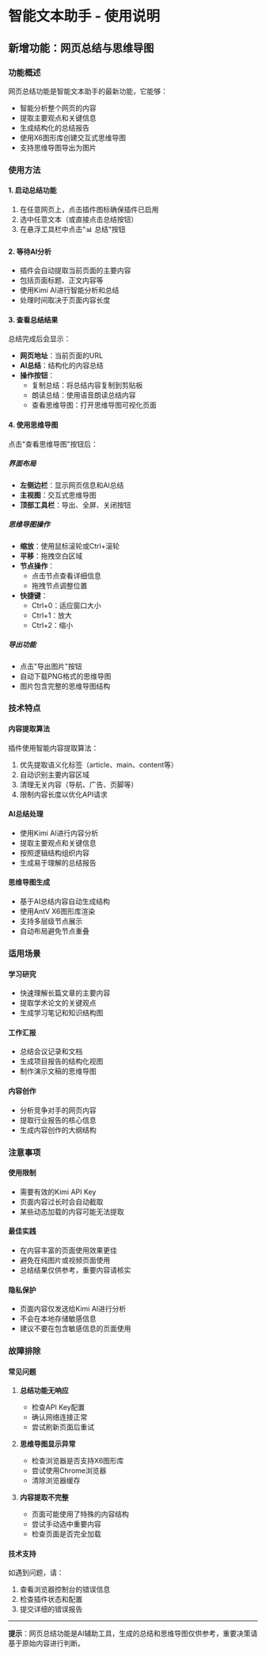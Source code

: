 # 智能文本助手 - 使用说明

## 新增功能：网页总结与思维导图

### 功能概述

网页总结功能是智能文本助手的最新功能，它能够：
- 智能分析整个网页的内容
- 提取主要观点和关键信息
- 生成结构化的总结报告
- 使用X6图形库创建交互式思维导图
- 支持思维导图导出为图片

### 使用方法

#### 1. 启动总结功能
1. 在任意网页上，点击插件图标确保插件已启用
2. 选中任意文本（或直接点击总结按钮）
3. 在悬浮工具栏中点击"📊 总结"按钮

#### 2. 等待AI分析
- 插件会自动提取当前页面的主要内容
- 包括页面标题、正文内容等
- 使用Kimi AI进行智能分析和总结
- 处理时间取决于页面内容长度

#### 3. 查看总结结果
总结完成后会显示：
- **网页地址**：当前页面的URL
- **AI总结**：结构化的内容总结
- **操作按钮**：
  - 复制总结：将总结内容复制到剪贴板
  - 朗读总结：使用语音朗读总结内容
  - 查看思维导图：打开思维导图可视化页面

#### 4. 使用思维导图
点击"查看思维导图"按钮后：

##### 界面布局
- **左侧边栏**：显示网页信息和AI总结
- **主视图**：交互式思维导图
- **顶部工具栏**：导出、全屏、关闭按钮

##### 思维导图操作
- **缩放**：使用鼠标滚轮或Ctrl+滚轮
- **平移**：拖拽空白区域
- **节点操作**：
  - 点击节点查看详细信息
  - 拖拽节点调整位置
- **快捷键**：
  - Ctrl+0：适应窗口大小
  - Ctrl+1：放大
  - Ctrl+2：缩小

##### 导出功能
- 点击"导出图片"按钮
- 自动下载PNG格式的思维导图
- 图片包含完整的思维导图结构

### 技术特点

#### 内容提取算法
插件使用智能内容提取算法：
1. 优先提取语义化标签（article、main、content等）
2. 自动识别主要内容区域
3. 清理无关内容（导航、广告、页脚等）
4. 限制内容长度以优化API请求

#### AI总结处理
- 使用Kimi AI进行内容分析
- 提取主要观点和关键信息
- 按照逻辑结构组织内容
- 生成易于理解的总结报告

#### 思维导图生成
- 基于AI总结内容自动生成结构
- 使用AntV X6图形库渲染
- 支持多层级节点展示
- 自动布局避免节点重叠

### 适用场景

#### 学习研究
- 快速理解长篇文章的主要内容
- 提取学术论文的关键观点
- 生成学习笔记和知识结构图

#### 工作汇报
- 总结会议记录和文档
- 生成项目报告的结构化视图
- 制作演示文稿的思维导图

#### 内容创作
- 分析竞争对手的网页内容
- 提取行业报告的核心信息
- 生成内容创作的大纲结构

### 注意事项

#### 使用限制
- 需要有效的Kimi API Key
- 页面内容过长时会自动截取
- 某些动态加载的内容可能无法提取

#### 最佳实践
- 在内容丰富的页面使用效果更佳
- 避免在纯图片或视频页面使用
- 总结结果仅供参考，重要内容请核实

#### 隐私保护
- 页面内容仅发送给Kimi AI进行分析
- 不会在本地存储敏感信息
- 建议不要在包含敏感信息的页面使用

### 故障排除

#### 常见问题
1. **总结功能无响应**
   - 检查API Key配置
   - 确认网络连接正常
   - 尝试刷新页面后重试

2. **思维导图显示异常**
   - 检查浏览器是否支持X6图形库
   - 尝试使用Chrome浏览器
   - 清除浏览器缓存

3. **内容提取不完整**
   - 页面可能使用了特殊的内容结构
   - 尝试手动选中重要内容
   - 检查页面是否完全加载

#### 技术支持
如遇到问题，请：
1. 查看浏览器控制台的错误信息
2. 检查插件状态和配置
3. 提交详细的错误报告

---

**提示**：网页总结功能是AI辅助工具，生成的总结和思维导图仅供参考，重要决策请基于原始内容进行判断。 